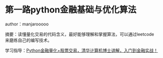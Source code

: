 # 第一路python金融基础与优化算法

author：manjarooooo

摘要：读懂量化交易的代码含义，最好能够理解和掌握算法，可以通过leetcode来磨练自己的编写技术。

学习指导：[Python金融量化+股票交易，清华计算机博士讲解，入门到金融实战！](https://www.bilibili.com/video/BV1ZR4y1j7br/)

